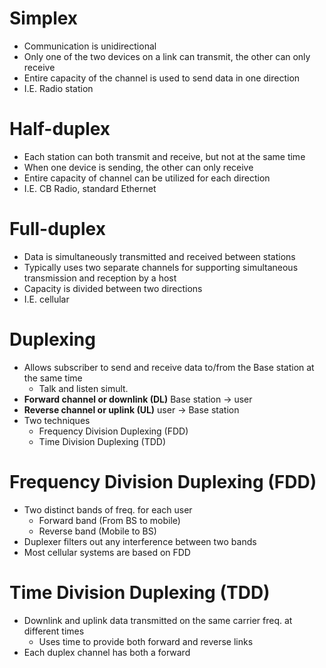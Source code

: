 # Simplex

* Communication is unidirectional
* Only one of the two devices on a link can transmit, the other can only receive
* Entire capacity of the channel is used to send data in one direction
* I.E. Radio station

# Half-duplex

* Each station can both transmit and receive, but not at the same time
* When one device is sending, the other can only receive
* Entire capacity of channel can be utilized for each direction
* I.E. CB Radio, standard Ethernet

# Full-duplex

* Data is simultaneously transmitted and received between stations
* Typically uses two separate channels for supporting simultaneous transmission and reception by a host
* Capacity is divided between two directions
* I.E. cellular

# Duplexing

* Allows subscriber to send and receive data to/from the Base station at the same time
	* Talk and listen simult.
* **Forward channel or downlink (DL)** Base station -> user
* **Reverse channel or uplink (UL)** user -> Base station
* Two techniques
	* Frequency Division Duplexing (FDD)
	* Time Division Duplexing (TDD)

# Frequency Division Duplexing (FDD)

* Two distinct bands of freq. for each user
	* Forward band (From BS to mobile)
	* Reverse band (Mobile to BS)
* Duplexer filters out any interference between two bands
* Most cellular systems are based on FDD

# Time Division Duplexing (TDD)

* Downlink and uplink data transmitted on the same carrier freq. at different times
	* Uses time to provide both forward and reverse links
* Each duplex channel has both a forward